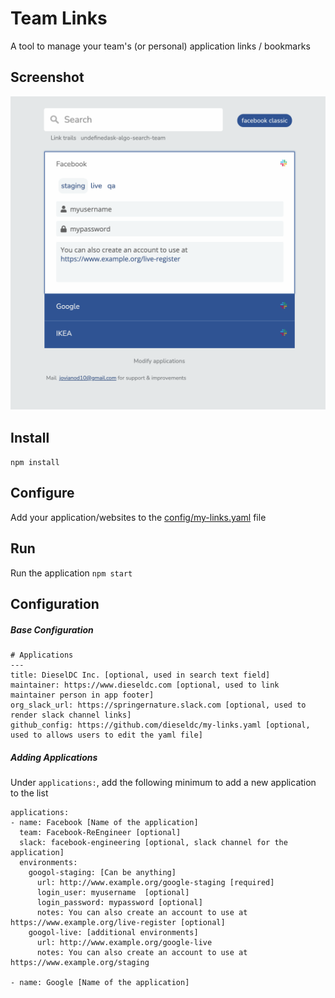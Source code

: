 
# Team Links
A tool to manage your team's (or personal) application links / bookmarks


Screenshot
---
![alt text](./html/demo.png)

Install
---

 `npm install`

Configure
---

 Add your application/websites to the [config/my-links.yaml](./config/my-links.yaml) file

Run
---
  
 Run the application `npm start`


Configuration
---

##### Base Configuration
```
# Applications
---
title: DieselDC Inc. [optional, used in search text field]
maintainer: https://www.dieseldc.com [optional, used to link maintainer person in app footer]
org_slack_url: https://springernature.slack.com [optional, used to render slack channel links]
github_config: https://github.com/dieseldc/my-links.yaml [optional, used to allows users to edit the yaml file]
```

##### Adding Applications
Under `applications:`, add the following minimum to add a new application to the list

```
applications: 
- name: Facebook [Name of the application] 
  team: Facebook-ReEngineer [optional]
  slack: facebook-engineering [optional, slack channel for the application]
  environments: 
    googol-staging: [Can be anything]
      url: http://www.example.org/google-staging [required]
      login_user: myusername  [optional]
      login_password: mypassword [optional]
      notes: You can also create an account to use at https://www.example.org/live-register [optional]
    googol-live: [additional environments]
      url: http://www.example.org/google-live
      notes: You can also create an account to use at https://www.example.org/staging

- name: Google [Name of the application] 
```